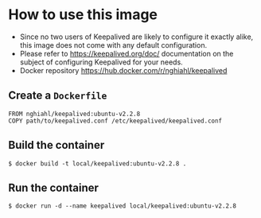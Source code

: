 # How to use this image
- Since no two users of Keepalived are likely to configure it exactly alike, this image does not come with any default configuration.
- Please refer to https://keepalived.org/doc/ documentation on the subject of configuring Keepalived for your needs.
- Docker repository https://hub.docker.com/r/nghiahl/keepalived
## Create a ```Dockerfile```
```
FROM nghiahl/keepalived:ubuntu-v2.2.8
COPY path/to/keepalived.conf /etc/keepalived/keepalived.conf
```
## Build the container
```
$ docker build -t local/keepalived:ubuntu-v2.2.8 .
```
## Run the container
```
$ docker run -d --name keepalived local/keepalived:ubuntu-v2.2.8
```

